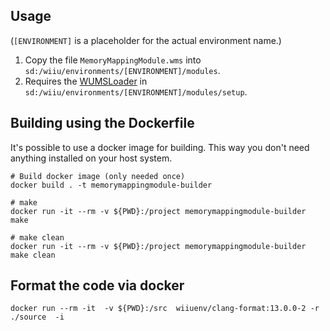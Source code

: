 ## Usage
(`[ENVIRONMENT]` is a placeholder for the actual environment name.)

1. Copy the file `MemoryMappingModule.wms` into `sd:/wiiu/environments/[ENVIRONMENT]/modules`.  
2. Requires the [WUMSLoader](https://github.com/wiiu-env/WUMSLoader) in `sd:/wiiu/environments/[ENVIRONMENT]/modules/setup`.

## Building using the Dockerfile

It's possible to use a docker image for building. This way you don't need anything installed on your host system.

```
# Build docker image (only needed once)
docker build . -t memorymappingmodule-builder

# make 
docker run -it --rm -v ${PWD}:/project memorymappingmodule-builder make

# make clean
docker run -it --rm -v ${PWD}:/project memorymappingmodule-builder make clean
```

## Format the code via docker
`docker run --rm -it  -v ${PWD}:/src  wiiuenv/clang-format:13.0.0-2 -r ./source  -i`